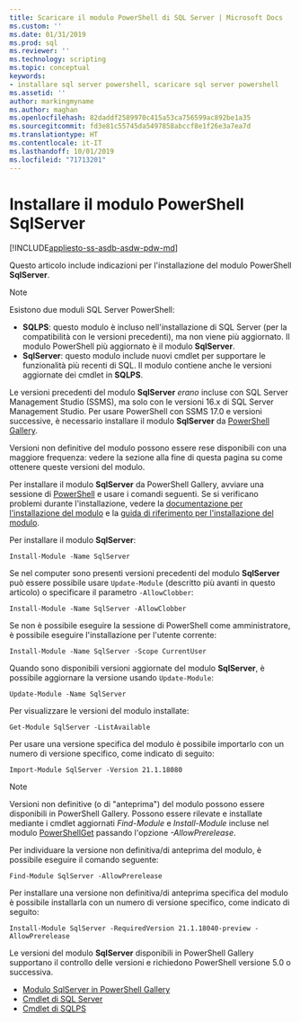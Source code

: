 ```yaml
---
title: Scaricare il modulo PowerShell di SQL Server | Microsoft Docs
ms.custom: ''
ms.date: 01/31/2019
ms.prod: sql
ms.reviewer: ''
ms.technology: scripting
ms.topic: conceptual
keywords:
- installare sql server powershell, scaricare sql server powershell
ms.assetid: ''
author: markingmyname
ms.author: maghan
ms.openlocfilehash: 82daddf2589970c415a53ca756599ac892be1a35
ms.sourcegitcommit: fd3e81c55745da5497858abccf8e1f26e3a7ea7d
ms.translationtype: HT
ms.contentlocale: it-IT
ms.lasthandoff: 10/01/2019
ms.locfileid: "71713201"
---
```

# <a name="install-sql-server-powershell-module"></a>Installare il modulo PowerShell SqlServer
[!INCLUDE[appliesto-ss-asdb-asdw-pdw-md](../includes/appliesto-ss-asdb-asdw-pdw-md.md)]

Questo articolo include indicazioni per l'installazione del modulo PowerShell **SqlServer**.
> [!NOTE]
> Esistono due moduli SQL Server PowerShell: 
> * **SQLPS**: questo modulo è incluso nell'installazione di SQL Server (per la compatibilità con le versioni precedenti), ma non viene più aggiornato. Il modulo PowerShell più aggiornato è il modulo **SqlServer**.
> * **SqlServer**: questo modulo include nuovi cmdlet per supportare le funzionalità più recenti di SQL. Il modulo contiene anche le versioni aggiornate dei cmdlet in **SQLPS**. 

Le versioni precedenti del modulo **SqlServer** *erano* incluse con SQL Server Management Studio (SSMS), ma solo con le versioni 16.x di SQL Server Management Studio. Per usare PowerShell con SSMS 17.0 e versioni successive, è necessario installare il modulo **SqlServer** da [PowerShell Gallery](https://www.powershellgallery.com/packages/Sqlserver).

Versioni non definitive del modulo possono essere rese disponibili con una maggiore frequenza: vedere la sezione alla fine di questa pagina su come ottenere queste versioni del modulo.

Per installare il modulo **SqlServer** da PowerShell Gallery, avviare una sessione di [PowerShell](https://docs.microsoft.com/powershell/scripting/powershell-scripting) e usare i comandi seguenti. Se si verificano problemi durante l'installazione, vedere la [documentazione per l'installazione del modulo](https://www.powershellgallery.com/packages/PowerShellGet/2.2.1) e la [guida di riferimento per l'installazione del modulo](https://docs.microsoft.com/powershell/module/powershellget/Install-Module).

Per installare il modulo **SqlServer**:

```Install-Module -Name SqlServer```

Se nel computer sono presenti versioni precedenti del modulo **SqlServer** può essere possibile usare `Update-Module` (descritto più avanti in questo articolo) o specificare il parametro `-AllowClobber`:  

```Install-Module -Name SqlServer -AllowClobber```

Se non è possibile eseguire la sessione di PowerShell come amministratore, è possibile eseguire l'installazione per l'utente corrente:

```Install-Module -Name SqlServer -Scope CurrentUser```

Quando sono disponibili versioni aggiornate del modulo **SqlServer**, è possibile aggiornare la versione usando `Update-Module`:

```Update-Module -Name SqlServer```

Per visualizzare le versioni del modulo installate:

```Get-Module SqlServer -ListAvailable```

Per usare una versione specifica del modulo è possibile importarlo con un numero di versione specifico, come indicato di seguito:

```Import-Module SqlServer -Version 21.1.18080```

> [!NOTE]
> Versioni non definitive (o di "anteprima") del modulo possono essere disponibili in PowerShell Gallery. Possono essere rilevate e installate mediante i cmdlet aggiornati *Find-Module* e *Install-Module* incluse nel modulo [PowerShellGet](https://www.powershellgallery.com/packages/PowerShellGet) passando l'opzione *-AllowPrerelease*.
>
> Per individuare la versione non definitiva/di anteprima del modulo, è possibile eseguire il comando seguente:
>
> ```Find-Module SqlServer -AllowPrerelease```
>
> Per installare una versione non definitiva/di anteprima specifica del modulo è possibile installarla con un numero di versione specifico, come indicato di seguito:
>
> ```Install-Module SqlServer -RequiredVersion 21.1.18040-preview -AllowPrerelease```
> 

Le versioni del modulo **SqlServer** disponibili in PowerShell Gallery supportano il controllo delle versioni e richiedono PowerShell versione 5.0 o successiva. 

* [Modulo SqlServer in PowerShell Gallery](https://www.powershellgallery.com/packages/Sqlserver) 
* [Cmdlet di SQL Server](https://docs.microsoft.com/powershell/module/sqlserver)
* [Cmdlet di SQLPS](https://docs.microsoft.com/powershell/module/sqlps)
